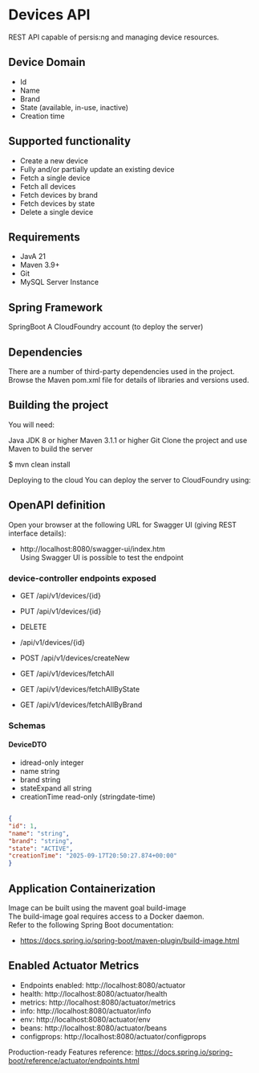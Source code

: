 # Devices API

REST API capable of persis:ng and managing device resources.

## Device Domain
- Id
- Name
- Brand
- State (available, in-use, inactive)
- Creation time
## Supported functionality
- Create a new device
- Fully and/or partially update an existing device
- Fetch a single device
- Fetch all devices
- Fetch devices by brand
- Fetch devices by state
- Delete a single device

## Requirements

 - JavA 21
 - Maven 3.9+
 - Git
 - MySQL Server Instance

## Spring Framework
SpringBoot
A CloudFoundry account (to deploy the server)

## Dependencies
There are a number of third-party dependencies used in the project. Browse the Maven pom.xml file for details of libraries and versions used.

## Building the project
You will need:

Java JDK 8 or higher
Maven 3.1.1 or higher
Git
Clone the project and use Maven to build the server

$ mvn clean install

Deploying to the cloud
You can deploy the server to CloudFoundry using:

## OpenAPI definition
Open your browser at the following URL for Swagger UI (giving REST interface details):
 - http://localhost:8080/swagger-ui/index.htm  
Using Swagger UI is possible to test the endpoint
### device-controller endpoints exposed
- GET /api/v1/devices/{id}

- PUT /api/v1/devices/{id}

- DELETE
- /api/v1/devices/{id}

- POST /api/v1/devices/createNew

- GET /api/v1/devices/fetchAll

- GET /api/v1/devices/fetchAllByState

- GET /api/v1/devices/fetchAllByBrand


### Schemas
#### DeviceDTO
- idread-only     integer
- name            string
- brand           string
- stateExpand all string
- creationTime    read-only (stringdate-time)

```json

{
"id": 1,
"name": "string",
"brand": "string",
"state": "ACTIVE",
"creationTime": "2025-09-17T20:50:27.874+00:00"
}

```

## Application Containerization
Image can be built using the mavent goal build-image  
The build-image goal requires access to a Docker daemon.  
Refer to the following Spring Boot documentation:  
- https://docs.spring.io/spring-boot/maven-plugin/build-image.html

## Enabled Actuator Metrics

- Endpoints enabled: http://localhost:8080/actuator
- health: http://localhost:8080/actuator/health
- metrics: http://localhost:8080/actuator/metrics
- info: http://localhost:8080/actuator/info
- env: http://localhost:8080/actuator/env
- beans: http://localhost:8080/actuator/beans
- configprops: http://localhost:8080/actuator/configprops

Production-ready Features reference: 
https://docs.spring.io/spring-boot/reference/actuator/endpoints.html